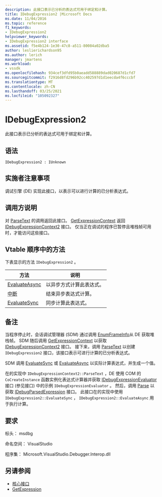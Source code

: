 ```yaml
---
description: 此接口表示已分析的表达式可用于绑定和计算。
title: IDebugExpression2 |Microsoft Docs
ms.date: 11/04/2016
ms.topic: reference
f1_keywords:
- IDebugExpression2
helpviewer_keywords:
- IDebugExpression2 interface
ms.assetid: f5e4b124-1e30-47c8-a511-80084a02dba5
author: leslierichardson95
ms.author: lerich
manager: jmartens
ms.workload:
- vssdk
ms.openlocfilehash: 934cef3dfd95b0aeadd588889dad020687d1cfd7
ms.sourcegitcommit: f2916d8fd296b92cc402597d1d1eecda4f6cccbf
ms.translationtype: MT
ms.contentlocale: zh-CN
ms.lasthandoff: 03/25/2021
ms.locfileid: "105092327"
---
```

# <a name="idebugexpression2"></a>IDebugExpression2
此接口表示已分析的表达式可用于绑定和计算。

## <a name="syntax"></a>语法

```
IDebugExpression2 : IUnknown
```

## <a name="notes-for-implementers"></a>实施者注意事项
 调试引擎 (DE) 实现此接口，以表示可以进行计算的已分析表达式。

## <a name="notes-for-callers"></a>调用方说明
 对 [ParseText](../../../extensibility/debugger/reference/idebugexpressioncontext2-parsetext.md) 的调用返回此接口。 [GetExpressionContext](../../../extensibility/debugger/reference/idebugstackframe2-getexpressioncontext.md) 返回 [IDebugExpressionContext2](../../../extensibility/debugger/reference/idebugexpressioncontext2.md) 接口。 仅当正在调试的程序已暂停且堆栈帧可用时，才能访问这些接口。

## <a name="methods-in-vtable-order"></a>Vtable 顺序中的方法
 下表显示的方法 `IDebugExpression2` 。

|方法|说明|
|------------|-----------------|
|[EvaluateAsync](../../../extensibility/debugger/reference/idebugexpression2-evaluateasync.md)|以异步方式计算此表达式。|
|[中断](../../../extensibility/debugger/reference/idebugexpression2-abort.md)|结束异步表达式计算。|
|[EvaluateSync](../../../extensibility/debugger/reference/idebugexpression2-evaluatesync.md)|同步计算此表达式。|

## <a name="remarks"></a>备注
 当程序停止时，会话调试管理器 (SDM) 通过调用 [EnumFrameInfo](../../../extensibility/debugger/reference/idebugthread2-enumframeinfo.md)从 DE 获取堆栈帧。 SDM 随后调用 [GetExpressionContext](../../../extensibility/debugger/reference/idebugstackframe2-getexpressioncontext.md) 以获取 [IDebugExpressionContext2](../../../extensibility/debugger/reference/idebugexpressioncontext2.md) 接口。 接下来，调用 [ParseText](../../../extensibility/debugger/reference/idebugexpressioncontext2-parsetext.md) 以创建 `IDebugExpression2` 接口，该接口表示可进行计算的已分析表达式。

 SDM 调用 [EvaluateSync](../../../extensibility/debugger/reference/idebugexpression2-evaluatesync.md) 或 [EvaluateAsync](../../../extensibility/debugger/reference/idebugexpression2-evaluateasync.md) 以实际计算表达式，并生成一个值。

 在的实现中 `IDebugExpressionContext2::ParseText` ，DE 使用 COM 的 `CoCreateInstance` 函数实例化表达式计算器并获取 [IDebugExpressionEvaluator](../../../extensibility/debugger/reference/idebugexpressionevaluator.md) 接口 (参见接口) 中的示例 `IDebugExpressionEvaluator` 。 然后，调用 [Parse](../../../extensibility/debugger/reference/idebugexpressionevaluator-parse.md) 以获取 [IDebugParsedExpression](../../../extensibility/debugger/reference/idebugparsedexpression.md) 接口。 此接口在的实现中使用 `IDebugExpression2::EvaluateSync` ， `IDebugExpression2::EvaluateAsync` 用于执行计算。

## <a name="requirements"></a>要求
 标头： msdbg

 命名空间： VisualStudio

 程序集： Microsoft.VisualStudio.Debugger.Interop.dll

## <a name="see-also"></a>另请参阅
- [核心接口](../../../extensibility/debugger/reference/core-interfaces.md)
- [GetExpression](../../../extensibility/debugger/reference/idebugexpressionevaluationcompleteevent2-getexpression.md)
